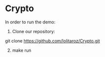 # Crypto

In order to run the demo:
1. Clone our repository:

  git clone https://github.com/lolitaroz/Crypto.git
  
2.  make run
